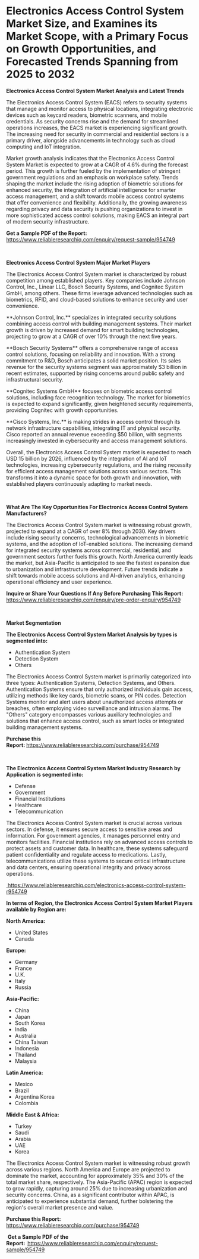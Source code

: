 <p><h1>Electronics Access Control System Market Size, and Examines its Market Scope, with a Primary Focus on Growth Opportunities, and Forecasted Trends Spanning from 2025 to 2032</h1></p><p><strong>Electronics Access Control System Market Analysis and Latest Trends</strong></p>
<p><p>The Electronics Access Control System (EACS) refers to security systems that manage and monitor access to physical locations, integrating electronic devices such as keycard readers, biometric scanners, and mobile credentials. As security concerns rise and the demand for streamlined operations increases, the EACS market is experiencing significant growth. The increasing need for security in commercial and residential sectors is a primary driver, alongside advancements in technology such as cloud computing and IoT integration.</p><p>Market growth analysis indicates that the Electronics Access Control System Market is expected to grow at a CAGR of 4.6% during the forecast period. This growth is further fueled by the implementation of stringent government regulations and an emphasis on workplace safety. Trends shaping the market include the rising adoption of biometric solutions for enhanced security, the integration of artificial intelligence for smarter access management, and a shift towards mobile access control systems that offer convenience and flexibility. Additionally, the growing awareness regarding privacy and data security is pushing organizations to invest in more sophisticated access control solutions, making EACS an integral part of modern security infrastructure.</p></p>
<p><strong>Get a Sample PDF of the Report:&nbsp;</strong> <a href="https://www.reliableresearchiq.com/enquiry/request-sample/954749?utm_campaign=3454&utm_medium=2&utm_source=Github&utm_content=ia&utm_term=18042025&utm_id=electronics-access-control-system">https://www.reliableresearchiq.com/enquiry/request-sample/954749</a></p>
<p>&nbsp;</p>
<p><strong>Electronics Access Control System Major Market Players</strong></p>
<p><p>The Electronics Access Control System market is characterized by robust competition among established players. Key companies include Johnson Control, Inc., Linear LLC, Bosch Security Systems, and Cognitec System GmbH, among others. These firms leverage advanced technologies such as biometrics, RFID, and cloud-based solutions to enhance security and user convenience.</p><p>**Johnson Control, Inc.** specializes in integrated security solutions combining access control with building management systems. Their market growth is driven by increased demand for smart building technologies, projecting to grow at a CAGR of over 10% through the next five years.</p><p>**Bosch Security Systems** offers a comprehensive range of access control solutions, focusing on reliability and innovation. With a strong commitment to R&D, Bosch anticipates a solid market position. Its sales revenue for the security systems segment was approximately $3 billion in recent estimates, supported by rising concerns around public safety and infrastructural security.</p><p>**Cognitec Systems GmbH** focuses on biometric access control solutions, including face recognition technology. The market for biometrics is expected to expand significantly, given heightened security requirements, providing Cognitec with growth opportunities.</p><p>**Cisco Systems, Inc.** is making strides in access control through its network infrastructure capabilities, integrating IT and physical security. Cisco reported an annual revenue exceeding $50 billion, with segments increasingly invested in cybersecurity and access management solutions.</p><p>Overall, the Electronics Access Control System market is expected to reach USD 15 billion by 2026, influenced by the integration of AI and IoT technologies, increasing cybersecurity regulations, and the rising necessity for efficient access management solutions across various sectors. This transforms it into a dynamic space for both growth and innovation, with established players continuously adapting to market needs.</p></p>
<p>&nbsp;</p>
<p><strong>What Are The Key Opportunities For Electronics Access Control System Manufacturers?</strong></p>
<p><p>The Electronics Access Control System market is witnessing robust growth, projected to expand at a CAGR of over 8% through 2030. Key drivers include rising security concerns, technological advancements in biometric systems, and the adoption of IoT-enabled solutions. The increasing demand for integrated security systems across commercial, residential, and government sectors further fuels this growth. North America currently leads the market, but Asia-Pacific is anticipated to see the fastest expansion due to urbanization and infrastructure development. Future trends indicate a shift towards mobile access solutions and AI-driven analytics, enhancing operational efficiency and user experience.</p></p>
<p><strong>Inquire or Share Your Questions If Any Before Purchasing This Report:</strong> <a href="https://www.reliableresearchiq.com/enquiry/pre-order-enquiry/954749?utm_campaign=3454&utm_medium=2&utm_source=Github&utm_content=ia&utm_term=18042025&utm_id=electronics-access-control-system">https://www.reliableresearchiq.com/enquiry/pre-order-enquiry/954749</a></p>
<p>&nbsp;</p>
<p><strong>Market Segmentation</strong></p>
<p><strong>The Electronics Access Control System Market Analysis by types is segmented into:</strong></p>
<p><ul><li>Authentication System</li><li>Detection System</li><li>Others</li></ul></p>
<p><p>The Electronics Access Control System market is primarily categorized into three types: Authentication Systems, Detection Systems, and Others. Authentication Systems ensure that only authorized individuals gain access, utilizing methods like key cards, biometric scans, or PIN codes. Detection Systems monitor and alert users about unauthorized access attempts or breaches, often employing video surveillance and intrusion alarms. The "Others" category encompasses various auxiliary technologies and solutions that enhance access control, such as smart locks or integrated building management systems.</p></p>
<p><strong>Purchase this Report:&nbsp;</strong><a href="https://www.reliableresearchiq.com/purchase/954749?utm_campaign=3454&utm_medium=2&utm_source=Github&utm_content=ia&utm_term=18042025&utm_id=electronics-access-control-system">https://www.reliableresearchiq.com/purchase/954749</a></p>
<p>&nbsp;</p>
<p><strong>The Electronics Access Control System Market Industry Research by Application is segmented into:</strong></p>
<p><ul><li>Defense</li><li>Government</li><li>Financial Institutions</li><li>Healthcare</li><li>Telecommunication</li></ul></p>
<p><p>The Electronics Access Control System market is crucial across various sectors. In defense, it ensures secure access to sensitive areas and information. For government agencies, it manages personnel entry and monitors facilities. Financial institutions rely on advanced access controls to protect assets and customer data. In healthcare, these systems safeguard patient confidentiality and regulate access to medications. Lastly, telecommunications utilize these systems to secure critical infrastructure and data centers, ensuring operational integrity and privacy across operations.</p></p>
<p><a href="https://www.reliableresearchiq.com/electronics-access-control-system-r954749?utm_campaign=3454&utm_medium=2&utm_source=Github&utm_content=ia&utm_term=18042025&utm_id=electronics-access-control-system">&nbsp;https://www.reliableresearchiq.com/electronics-access-control-system-r954749</a></p>
<p><strong>In terms of Region, the Electronics Access Control System Market Players available by Region are:</strong></p>
<p>
    <p> <strong> North America: </strong>
        <ul>
            <li>United States</li>
            <li>Canada</li>
        </ul>
        </p> 
    <p> <strong> Europe: </strong>
        <ul>
            <li>Germany</li>
            <li>France</li>
            <li>U.K.</li>
            <li>Italy</li>
            <li>Russia</li>
        </ul>
        </p> 
    <p> <strong> Asia-Pacific: </strong>
        <ul>
            <li>China</li>
            <li>Japan</li>
            <li>South Korea</li>
            <li>India</li>
            <li>Australia</li>
            <li>China Taiwan</li>
            <li>Indonesia</li>
            <li>Thailand</li>
            <li>Malaysia</li>
        </ul>
        </p> 
    <p> <strong> Latin America: </strong>
        <ul>
            <li>Mexico</li>
            <li>Brazil</li>
            <li>Argentina Korea</li>
            <li>Colombia</li>
        </ul>
        </p> 
    <p> <strong> Middle East & Africa: </strong>
        <ul>
            <li>Turkey</li>
            <li>Saudi</li>
            <li>Arabia</li>
            <li>UAE</li>
            <li>Korea</li>
        </ul>
    </p>
    </p>
<p><p>The Electronics Access Control System market is witnessing robust growth across various regions. North America and Europe are projected to dominate the market, accounting for approximately 35% and 30% of the total market share, respectively. The Asia-Pacific (APAC) region is expected to grow rapidly, capturing around 25% due to increasing urbanization and security concerns. China, as a significant contributor within APAC, is anticipated to experience substantial demand, further bolstering the region's overall market presence and value.</p></p>
<p><strong>Purchase this Report: </strong><a href="https://www.reliableresearchiq.com/purchase/954749?utm_campaign=3454&utm_medium=2&utm_source=Github&utm_content=ia&utm_term=18042025&utm_id=electronics-access-control-system">https://www.reliableresearchiq.com/purchase/954749</a></p>
<p>&nbsp;<strong>Get a Sample PDF of the Report:&nbsp;&nbsp;</strong><a href="https://www.reliableresearchiq.com/enquiry/request-sample/954749?utm_campaign=3454&utm_medium=2&utm_source=Github&utm_content=ia&utm_term=18042025&utm_id=electronics-access-control-system">https://www.reliableresearchiq.com/enquiry/request-sample/954749</a></p>
<p><strong></strong></p>
<p><p></p><p></p><p></p></p>